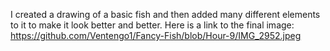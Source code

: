 I created a drawing of a basic fish and then added many different elements to it to make it look better and better.
Here is a link to the final image: https://github.com/Ventengo1/Fancy-Fish/blob/Hour-9/IMG_2952.jpeg
